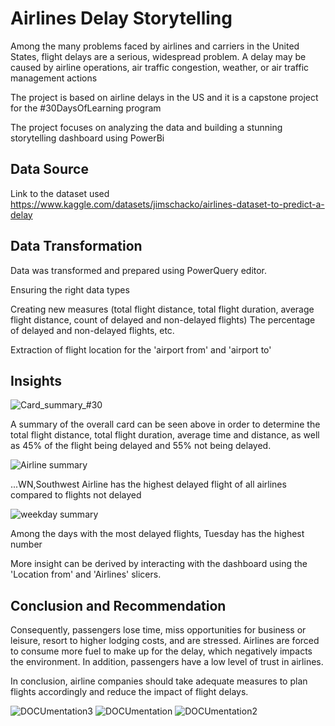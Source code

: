 # Airlines Delay Storytelling
Among the many problems faced by airlines and carriers in the United States, flight delays are a serious, widespread problem. 
A delay may be caused by airline operations, air traffic congestion, weather, or air traffic management actions

The project is based on airline delays in the US and it is a capstone project for the #30DaysOfLearning program

The project focuses on analyzing the data and building a stunning storytelling dashboard using PowerBi

## Data Source
Link to the dataset used https://www.kaggle.com/datasets/jimschacko/airlines-dataset-to-predict-a-delay

## Data Transformation
Data was transformed and prepared using PowerQuery editor.

Ensuring the right data types

Creating new measures (total flight distance, total flight duration, average flight distance, count of delayed and non-delayed flights) 
The percentage of delayed and non-delayed flights, etc.

Extraction of flight location for the 'airport from' and 'airport to'

## Insights
![Card_summary_#30](https://user-images.githubusercontent.com/40744059/179220523-732f6d1a-267b-4131-b59c-19a7e015f24d.png)

A summary of the overall card can be seen above in order to determine the total flight distance, total flight duration, average time 
and distance, as well as 45% of the flight being delayed and 55% not being delayed.


![Airline summary](https://user-images.githubusercontent.com/40744059/179222139-2f702487-67b1-49bb-b31e-e6669160b11e.png)

...WN,Southwest Airline has the highest delayed flight of all airlines compared to flights not delayed


![weekday summary](https://user-images.githubusercontent.com/40744059/179227212-98181483-e2b8-44d2-83fa-82fc77236cee.png)

Among the days with the most delayed flights, Tuesday has the highest number

More insight can be derived by interacting with the dashboard using the 'Location from' and 'Airlines' slicers.


## Conclusion and Recommendation

Consequently, passengers lose time, miss opportunities for business or leisure, resort to higher lodging costs, and are stressed. 
Airlines are forced to consume more fuel to make up for the delay, which negatively impacts the environment. In addition, passengers have a low level of trust in airlines.

In conclusion, airline companies should take adequate measures to plan flights accordingly and reduce the impact of flight delays.

![DOCUmentation3](https://user-images.githubusercontent.com/40744059/179188213-2edd66dd-a779-48c5-bb1b-ece85a877059.png)
![DOCUmentation](https://user-images.githubusercontent.com/40744059/179188194-2c59c3a5-e343-457d-8d88-8b9670ab56a4.png)
![DOCUmentation2](https://user-images.githubusercontent.com/40744059/179188205-222f4b40-0d24-47f2-8c18-bb46dd0fa730.png)
